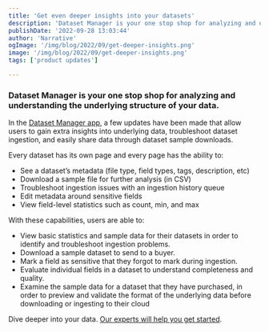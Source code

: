 ```yaml
---
title: 'Get even deeper insights into your datasets'
description: 'Dataset Manager is your one stop shop for analyzing and understanding the underlying structure of your data.  '
publishDate: '2022-09-28 13:03:44'
author: 'Narrative'
ogImage: '/img/blog/2022/09/get-deeper-insights.png'
image: '/img/blog/2022/09/get-deeper-insights.png'
tags: ['product updates']

---
```

### Dataset Manager is your one stop shop for analyzing and understanding the underlying structure of your data.  

In the [Dataset Manager app](https://app.narrative.io/apps/dataset-manager), a few updates have been made that allow users to gain extra insights into underlying data, troubleshoot dataset ingestion, and easily share data through dataset sample downloads.

Every dataset has its own page and every page has the ability to:

* See a dataset’s metadata (file type, field types, tags, description, etc)
* Download a sample file for further analysis (in CSV)
* Troubleshoot ingestion issues with an ingestion history queue
* Edit metadata around sensitive fields
* View field-level statistics such as count, min, and max

With these capabilities, users are able to:

* View basic statistics and sample data for their datasets in order to identify and troubleshoot ingestion problems.
* Download a sample dataset to send to a buyer.
* Mark a field as sensitive that they forgot to mark during ingestion.
* Evaluate individual fields in a dataset to understand completeness and quality.
* Examine the sample data for a dataset that they have purchased, in order to preview and validate the format of the underlying data before downloading or ingesting to their cloud

Dive deeper into your data. [Our experts will help you get started](/contact).
